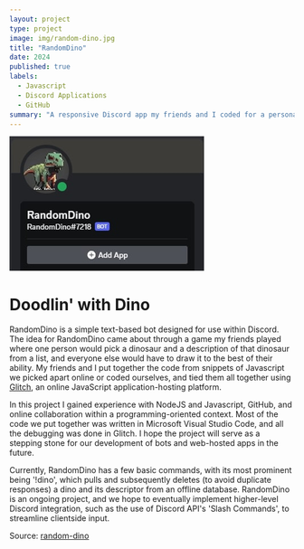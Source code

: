```yaml
---
layout: project
type: project
image: img/random-dino.jpg
title: "RandomDino"
date: 2024
published: true
labels:
  - Javascript
  - Discord Applications
  - GitHub
summary: "A responsive Discord app my friends and I coded for a personal project."
---
```

<p></p>
<img class="img-fluid" src="../img/random-dino.jpg">

<h1>Doodlin' with Dino</h1>
<p>RandomDino is a simple text-based bot designed for use within Discord. The idea for RandomDino came about through a game my friends played where one person would pick a dinosaur and a description of that dinosaur from a list, and everyone else would have to draw it to the best of their ability. My friends and I put together the code from snippets of Javascript we picked apart online or coded ourselves, and tied them all together using <a href="https://glitch.com/">Glitch</a>, an online JavaScript application-hosting platform. </p>

<p>In this project I gained experience with NodeJS and Javascript, GitHub, and online collaboration within a programming-oriented context. Most of the code we put together was written in Microsoft Visual Studio Code, and all the debugging was done in Glitch. I hope the project will serve as a stepping stone for our development of bots and web-hosted apps in the future. </p>

<p>Currently, RandomDino has a few basic commands, with its most prominent being '!dino', which pulls and subsequently deletes (to avoid duplicate responses) a dino and its descriptor from an offline database.
RandomDino is an ongoing project, and we hope to eventually implement higher-level Discord integration, such as the use of Discord API's 'Slash Commands', to streamline clientside input.</p>

Source: <a href="https://github.com/sage-hoku/random-dino">random-dino</a>
